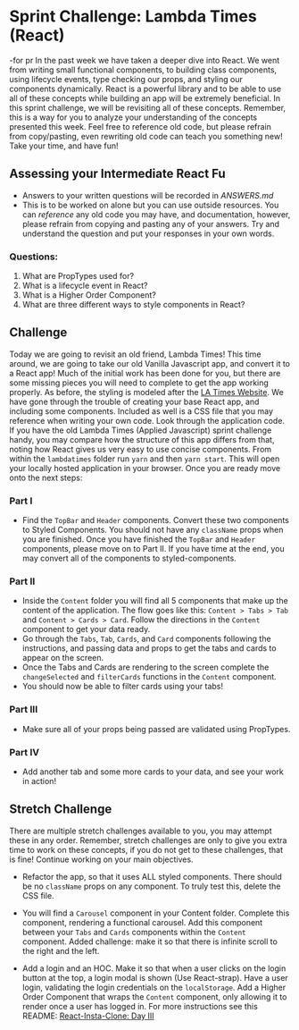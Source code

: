 # Sprint Challenge: Lambda Times (React)
-for pr
In the past week we have taken a deeper dive into React. We went from writing small functional components, to building class components, using lifecycle events, type checking our props, and styling our components dynamically. React is a powerful library and to be able to use all of these concepts while building an app will be extremely beneficial. In this sprint challenge, we will be revisiting all of these concepts. Remember, this is a way for you to analyze your understanding of the concepts presented this week. Feel free to reference old code, but please refrain from copy/pasting, even rewriting old code can teach you something new! Take your time, and have fun!

## Assessing your Intermediate React Fu
* Answers to your written questions will be recorded in *ANSWERS.md* 
* This is to be worked on alone but you can use outside resources. You can *reference* any old code you may have, and documentation, however, please refrain from copying and pasting any of your answers. Try and understand the question and put your responses in your own words.

### Questions:
1. What are PropTypes used for?
2. What is a lifecycle event in React?
3. What is a Higher Order Component?
4. What are three different ways to style components in React? 

## Challenge
Today we are going to revisit an old friend, Lambda Times! This time around, we are going to take our old Vanilla Javascript app, and convert it to a React app! Much of the initial work has been done for you, but there are some missing pieces you will need to complete to get the app working properly. As before, the styling is modeled after the [LA Times Website](http://www.latimes.com). We have gone through the trouble of creating your base React app, and including some components. Included as well is a CSS file that you may reference when writing your own code. Look through the application code. If you have the old Lambda Times (Applied Javascript) sprint challenge handy, you may compare how the structure of this app differs from that, noting how React gives us very easy to use concise components. From within the `lambdatimes` folder run `yarn` and then `yarn start`. This will open your locally hosted application in your browser. Once you are ready move onto the next steps:

### Part I
* Find the `TopBar` and `Header` components. Convert these two components to Styled Components. You should not have any `className` props when you are finished. Once you have finished the `TopBar` and `Header` components, please move on to Part II. If you have time at the end, you may convert all of the components to styled-components.

### Part II
* Inside the `Content` folder you will find all 5 components that make up the content of the application. The flow goes like this: `Content > Tabs > Tab` and `Content > Cards > Card`. Follow the directions in the `Content` component to get your data ready.
* Go through the `Tabs`, `Tab`, `Cards`, and `Card` components following the instructions, and passing data and props to get the tabs and cards to appear on the screen.
* Once the Tabs and Cards are rendering to the screen complete the `changeSelected` and `filterCards` functions in the `Content` component.
* You should now be able to filter cards using your tabs!

### Part III
* Make sure all of your props being passed are validated using PropTypes. 

### Part IV
* Add another tab and some more cards to your data, and see your work in action!

## Stretch Challenge
There are multiple stretch challenges available to you, you may attempt these in any order. Remember, stretch challenges are only to give you extra time to work on these concepts, if you do not get to these challenges, that is fine! Continue working on your main objectives.

* Refactor the app, so that it uses ALL styled components. There should be no `className` props on any component. To truly test this, delete the CSS file.  

* You will find a `Carousel` component in your Content folder. Complete this component, rendering a functional carousel. Add this component between your `Tabs` and `Cards` components within the `Content` component. Added challenge: make it so that there is infinite scroll to the right and the left.

* Add a login and an HOC. Make it so that when a user clicks on the login button at the top, a login modal is shown (Use React-strap). Have a user login, validating the login credentials on the `localStorage`. Add a Higher Order Component that wraps the `Content` component, only allowing it to render once a user has logged in. For more instructions see this README: [React-Insta-Clone: Day III](https://github.com/LambdaSchool/React-Insta-Clone/blob/master/DAY_THREE_README.md#tasks-day-iii)
